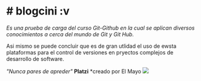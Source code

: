 #  **# blogcini :v**
*Es una prueba de carga del curso Git-Github en la cual se aplican diversos conocimientos a cerca del mundo de Git y Git Hub.*

Asi mismo se puede concluir que es de gran utlidad el uso de ewsta plataformas para el control de versiones en pryectos complejos de desarrollo de software.

*"Nunca pares de apreder"*
  **Platzi**
  *creado por El Mayo
  <img src="https://i.imgur.com/SvwTNIy.jpeg">
